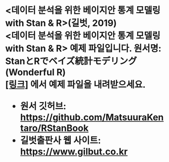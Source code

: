 <h1><데이터 분석을 위한 베이지안 통계 모델링 with Stan & R>(길벗, 2019)
</br>
<데이터 분석을 위한 베이지안 통계 모델링 with Stan & R> 예제 파일입니다.
원서명: StanとRでベイズ統計モデリング (Wonderful R)
</br>
<a href="https://github.com/gilbutITbook/006966/releases/download/Stan%26R/code.zip" target="_blank">[링크]</a> 에서 예제 파일을 내려받으세요.

- 원서 깃허브: https://github.com/MatsuuraKentaro/RStanBook
- 길벗출판사 웹 사이트: https://www.gilbut.co.kr
